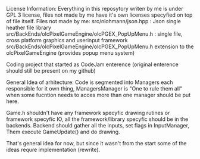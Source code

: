 License Information: Everything in this reposytory writen by me is under GPL 3 license, files not made by me have it's own licenses specyfied on top of file itself.
Files not made by me:
 src/nlohmann/json.hpp : Json single heather file library 
 src/BackEnds/olcPixelGameEngine/olcPGEX_PopUpMenu.h : single file, cross platform graphics and userinput framework
 src/BackEnds/olcPixelGameEngine/olcPGEX_PopUpMenu.h extension to the olcPixelGameEngine (provides popup menu system)

Coding project that started as CodeJam enterence (original enterence should still be present on my github)

General Idea of arhitecture:
Code is segmented into Managers each responsible for it own thing, ManagersManager is "One to rule them all" when some fucntion needs to acces more than one manager should be put here.

Game.h shouldn't have any framework specyfic drawing rutines or framework specyfic IO, all the framework/library specyfic should be in the backends. Backend should gather all the inputs, set flags in InputManager, Them execute GameUpdate() and do drawing.

That's general idea for now, but since it wasn't from the start some of the ideas requre implementation (rewrite).
